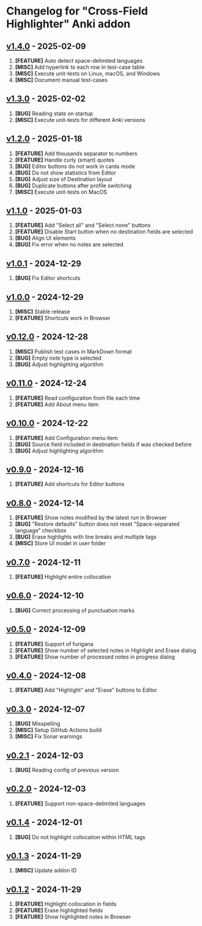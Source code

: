 # Changelog for "Cross-Field Highlighter" Anki addon

## [v1.4.0](https://github.com/Aleks-Ya/cross-field-highlighter-anki-addon/releases/tag/v1.4.0) - 2025-02-09

1. __[FEATURE]__ Auto detect space-delimited languages
2. __[MISC]__ Add hyperlink to each row in test-case table
3. __[MISC]__ Execute unit-tests on Linux, macOS, and Windows
4. __[MISC]__ Document manual test-cases

## [v1.3.0](https://github.com/Aleks-Ya/cross-field-highlighter-anki-addon/releases/tag/v1.3.0) - 2025-02-02

1. __[BUG]__ Reading state on startup
2. __[MISC]__ Execute unit-tests for different Anki versions

## [v1.2.0](https://github.com/Aleks-Ya/cross-field-highlighter-anki-addon/releases/tag/v1.2.0) - 2025-01-18

1. __[FEATURE]__ Add thousands separator to numbers
2. __[FEATURE]__ Handle curly (smart) quotes
3. __[BUG]__ Editor buttons do not work in cards mode
4. __[BUG]__ Do not show statistics from Editor
5. __[BUG]__ Adjust size of Destination layout
6. __[BUG]__ Duplicate buttons after profile switching
7. __[MISC]__ Execute unit-tests on MacOS

## [v1.1.0](https://github.com/Aleks-Ya/cross-field-highlighter-anki-addon/releases/tag/v1.1.0) - 2025-01-03

1. __[FEATURE]__ Add "Select all" and "Select none" buttons
2. __[FEATURE]__ Disable Start button when no destination fields are selected
3. __[BUG]__ Align UI elements
4. __[BUG]__ Fix error when no notes are selected

## [v1.0.1](https://github.com/Aleks-Ya/cross-field-highlighter-anki-addon/releases/tag/v1.0.1) - 2024-12-29

1. __[BUG]__ Fix Editor shortcuts

## [v1.0.0](https://github.com/Aleks-Ya/cross-field-highlighter-anki-addon/releases/tag/v1.0.0) - 2024-12-29

1. __[MISC]__ Stable release
2. __[FEATURE]__ Shortcuts work in Browser

## [v0.12.0](https://github.com/Aleks-Ya/cross-field-highlighter-anki-addon/releases/tag/v0.12.0) - 2024-12-28

1. __[MISC]__ Publish test cases in MarkDown format
2. __[BUG]__ Empty note type is selected
3. __[BUG]__ Adjust highlighting algorithm

## [v0.11.0](https://github.com/Aleks-Ya/cross-field-highlighter-anki-addon/releases/tag/v0.11.0) - 2024-12-24

1. __[FEATURE]__ Read configuration from file each time
2. __[FEATURE]__ Add About menu item

## [v0.10.0](https://github.com/Aleks-Ya/cross-field-highlighter-anki-addon/releases/tag/v0.10.0) - 2024-12-22

1. __[FEATURE]__ Add Configuration menu item
2. __[BUG]__ Source field included in destination fields if was checked before
3. __[BUG]__ Adjust highlighting algorithm

## [v0.9.0](https://github.com/Aleks-Ya/cross-field-highlighter-anki-addon/releases/tag/v0.9.0) - 2024-12-16

1. __[FEATURE]__ Add shortcuts for Editor buttons

## [v0.8.0](https://github.com/Aleks-Ya/cross-field-highlighter-anki-addon/releases/tag/v0.8.0) - 2024-12-14

1. __[FEATURE]__ Show notes modified by the latest run in Browser
2. __[BUG]__ "Restore defaults" button does not reset "Space-separated language" checkbox
3. __[BUG]__ Erase highlights with line breaks and multiple tags
4. __[MISC]__ Store UI model in user folder

## [v0.7.0](https://github.com/Aleks-Ya/cross-field-highlighter-anki-addon/releases/tag/v0.7.0) - 2024-12-11

1. __[FEATURE]__ Highlight entire collocation

## [v0.6.0](https://github.com/Aleks-Ya/cross-field-highlighter-anki-addon/releases/tag/v0.6.0) - 2024-12-10

1. __[BUG]__ Correct processing of punctuation marks

## [v0.5.0](https://github.com/Aleks-Ya/cross-field-highlighter-anki-addon/releases/tag/v0.5.0) - 2024-12-09

1. __[FEATURE]__ Support of furigana
2. __[FEATURE]__ Show number of selected notes in Highlight and Erase dialog
3. __[FEATURE]__ Show number of processed notes in progress dialog

## [v0.4.0](https://github.com/Aleks-Ya/cross-field-highlighter-anki-addon/releases/tag/v0.4.0) - 2024-12-08

1. __[FEATURE]__ Add "Highlight" and "Erase" buttons to Editor

## [v0.3.0](https://github.com/Aleks-Ya/cross-field-highlighter-anki-addon/releases/tag/v0.3.0) - 2024-12-07

1. __[BUG]__ Misspelling
2. __[MISC]__ Setup GitHub Actions build
3. __[MISC]__ Fix Sonar warnings

## [v0.2.1](https://github.com/Aleks-Ya/cross-field-highlighter-anki-addon/releases/tag/v0.2.1) - 2024-12-03

1. __[BUG]__ Reading config of previous version

## [v0.2.0](https://github.com/Aleks-Ya/cross-field-highlighter-anki-addon/releases/tag/v0.2.0) - 2024-12-03

1. __[FEATURE]__ Support non-space-delimited languages

## [v0.1.4](https://github.com/Aleks-Ya/cross-field-highlighter-anki-addon/releases/tag/v0.1.4) - 2024-12-01

1. __[BUG]__ Do not highlight collocation within HTML tags

## [v0.1.3](https://github.com/Aleks-Ya/cross-field-highlighter-anki-addon/releases/tag/v0.1.3) - 2024-11-29

1. __[MISC]__ Update addon ID

## [v0.1.2](https://github.com/Aleks-Ya/cross-field-highlighter-anki-addon/releases/tag/v0.1.2) - 2024-11-29

1. __[FEATURE]__ Highlight collocation in fields
2. __[FEATURE]__ Erase highlighted fields
3. __[FEATURE]__ Show highlighted notes in Browser
